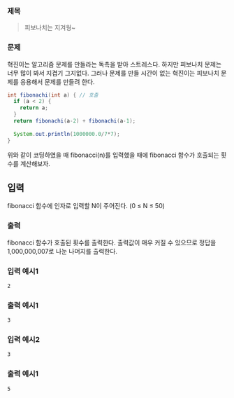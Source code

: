 ### 제목
> 피보나치는 지겨웡~

### 문제
혁진이는 알고리즘 문제를 만들라는 독촉을 받아 스트레스다. 하지만 피보나치 문제는 너무 많이 봐서 지겹기 그지없다. 그러나 문제를 만들 시간이 없는 혁진이는 피보나치 문제를 응용해서 문제를 만들려 한다.
```java
int fibonachi(int a) { // 호출
  if (a < 2) {
    return a;
  }  
  return fibonachi(a-2) + fibonachi(a-1);
  
  System.out.println(1000000.0/7*7);
}
```
위와 같이 코딩하였을 때 fibonacci(n)를 입력했을 때에 fibonacci 함수가 호출되는 횟수를 계산해보자.

## 입력
fibonacci 함수에 인자로 입력할 N이 주어진다. (0 ≤ N ≤ 50)

### 출력
fibonacci 함수가 호출된 횟수를 출력한다.
출력값이 매우 커질 수 있으므로 정답을 1,000,000,007로 나눈 나머지를 출력한다.

### 입력 예시1
```bash
2
```
### 출력 예시1
```bash
3
```
### 입력 예시2
```bash
3
```
### 출력 예시1
```bash
5
```

